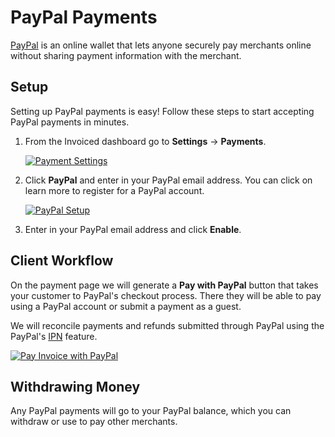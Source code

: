 # PayPal Payments

[PayPal](https://paypal.com) is an online wallet that lets anyone securely pay merchants online without sharing payment information with the merchant.

## Setup

Setting up PayPal payments is easy! Follow these steps to start accepting PayPal payments in minutes.

1. From the Invoiced dashboard go to **Settings** &rarr; **Payments**.

   [![Payment Settings](/docs/img/payment-settings.png)](/docs/img/payment-settings.png)

2. Click **PayPal** and enter in your PayPal email address. You can click on learn more to register for a PayPal account.

   [![PayPal Setup](/docs/img/paypal-setup.png)](/docs/img/paypal-setup.png)

3. Enter in your PayPal email address and click **Enable**.

## Client Workflow

On the payment page we will generate a **Pay with PayPal** button that takes your customer to PayPal's checkout process. There they will be able to pay using a PayPal account or submit a payment as a guest.

We will reconcile payments and refunds submitted through PayPal using the PayPal's [IPN](https://www.paypal.com/us/cgi-bin/webscr?cmd=p/acc/ipn-info-outside) feature.

[![Pay Invoice with PayPal](/docs/img/pay-invoice-paypal.png)](/docs/img/pay-invoice-paypal.png)

## Withdrawing Money

Any PayPal payments will go to your PayPal balance, which you can withdraw or use to pay other merchants.